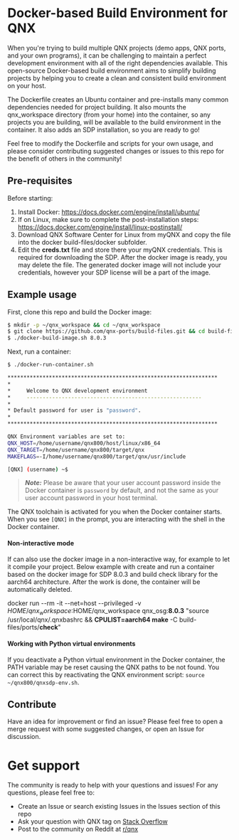 # Docker-based Build Environment for QNX

When you're trying to build multiple QNX projects (demo apps, QNX ports, and your own programs), it can be challenging to maintain a perfect development environment with all of the right dependencies available. This open-source Docker-based build environment aims to simplify building projects by helping you to create a clean and consistent build environment on your host.

The Dockerfile creates an Ubuntu container and pre-installs many common dependencies needed for project building. It also mounts the qnx_workspace directory (from your home) into the container, so any projects you are building, will be available to the build environment in the container.
It also adds an SDP installation, so you are ready to go!

Feel free to modify the Dockerfile and scripts for your own usage, and please consider contributing suggested changes or issues to this repo for the benefit of others in the community!

## Pre-requisites

Before starting:

1. Install Docker: https://docs.docker.com/engine/install/ubuntu/
2. If on Linux, make sure to complete the post-installation steps: https://docs.docker.com/engine/install/linux-postinstall/
3. Download QNX Software Center for Linux from myQNX and copy the file into the docker build-files/docker subfolder.
4. Edit the **creds.txt** file and store there your myQNX credentials. This is required for downloading the SDP. After the docker image is ready, you may delete the file. The generated docker image will not include your credentials, however your SDP license will be a part of the image.

## Example usage

First, clone this repo and build the Docker image:

```bash
$ mkdir -p ~/qnx_workspace && cd ~/qnx_workspace
$ git clone https://github.com/qnx-ports/build-files.git && cd build-files/docker
$ ./docker-build-image.sh 8.0.3
```

Next, run a container:

```bash
$ ./docker-run-container.sh

******************************************************************
*
*     Welcome to QNX development environment
*     -------------------------------------------------------
*
* Default password for user is "password".
*
******************************************************************

QNX Environment variables are set to:
QNX_HOST=/home/username/qnx800/host/linux/x86_64
QNX_TARGET=/home/username/qnx800/target/qnx
MAKEFLAGS=-I/home/username/qnx800/target/qnx/usr/include

[QNX] (username) ~$
```

> ***Note:*** Please be aware that your user account password inside the Docker container is `password` by default, and not the same as your user account password in your host terminal.

The QNX toolchain is activated for you when the Docker container starts. When you see `[QNX]` in the prompt, you are interacting with the shell in the Docker container.

#### Non-interactive mode

If can also use the docker image in a non-interactive way, for example to let it compile your project.
Below example with create and run a container based on the docker image for SDP 8.0.3 and build check library for the aarch64 architecture. After the work is done, the container will be automatically deleted.

docker run --rm -it --net=host --privileged -v $HOME/qnx_workspace:$HOME/qnx_workspace qnx_osg:**8.0.3** "source /usr/local/qnx/.qnxbashrc && **CPULIST=aarch64 make** -C build-files/ports/**check**"


#### Working with Python virtual environments

If you deactivate a Python virtual environment in the Docker container, the PATH variable may be reset causing the QNX paths to be not found. You can correct this by reactivating the QNX environment script: `source ~/qnx800/qnxsdp-env.sh`.

## Contribute

Have an idea for improvement or find an issue? Please feel free to open a merge request with some suggested changes, or open an Issue for discussion.

# Get support

The community is ready to help with your questions and issues! For any questions, please feel free to:

- Create an Issue or search existing Issues in the Issues section of this repo
- Ask your question with QNX tag on [Stack Overflow](https://stackoverflow.com/questions/tagged/qnx)
- Post to the community on Reddit at [r/qnx](https://www.reddit.com/r/qnx)